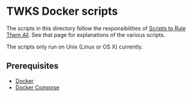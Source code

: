 # TWKS Docker scripts

The scripts in this directory follow the responsibilities of [Scripts to Rule Them All](https://github.com/github/scripts-to-rule-them-all). See that page for explanations of the various scripts.

The scripts only run on Unix (Linux or OS X) currently.

## Prerequisites

* [Docker](https://docs.docker.com/v17.12/install/)
* [Docker Compose](https://docs.docker.com/compose/install/)

